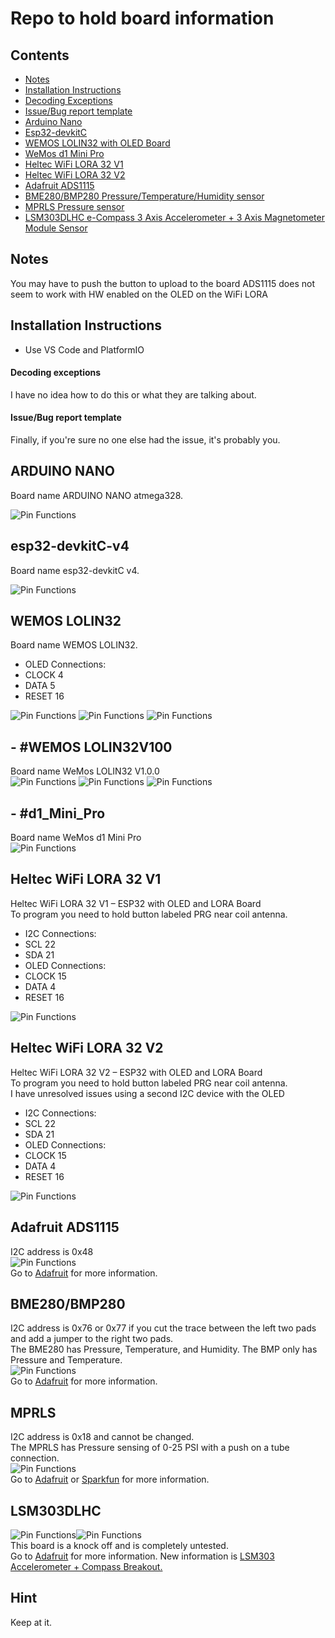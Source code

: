 # Repo to hold board information
### 

## Contents
- [Notes](#notes)
- [Installation Instructions](#installation-instructions)
- [Decoding Exceptions](#decoding-exceptions)
- [Issue/Bug report template](#issuebug-report-template)
- [Arduino Nano](#ARDUINO-NANO)
- [Esp32-devkitC](#esp32-devkitC-v4)
- [WEMOS LOLIN32 with OLED Board](#WEMOS-LOLIN32)
- [WeMos d1 Mini Pro](#d1_Mini_Pro)
- [Heltec WiFi LORA 32 V1](#Heltec-WiFi-LORA-32-V1)
- [Heltec WiFi LORA 32 V2](#Heltec-WiFi-LORA-32-V2)
- [Adafruit ADS1115](#Adafruit-ADS1115)
- [BME280/BMP280 Pressure/Temperature/Humidity sensor](#BME280/BMP280)
- [MPRLS Pressure sensor](#MPRLS)
- [LSM303DLHC e-Compass 3 Axis Accelerometer + 3 Axis Magnetometer Module Sensor](#LSM303DLHC) 

## Notes

You may have to push the button to upload to the board
ADS1115 does not seem to work with HW enabled on the OLED on the WiFi LORA
## Installation Instructions
- Use VS Code and PlatformIO

#### Decoding exceptions

I have no idea how to do this or what they are talking about.

#### Issue/Bug report template

Finally, if you're sure no one else had the issue, it's probably you.

## ARDUINO NANO
Board name ARDUINO NANO atmega328.<br/>
<ul>
</ul>

![Pin Functions](docs/arduino-nano-pinout.png)
## esp32-devkitC-v4
Board name esp32-devkitC v4.<br/>
<ul>
</ul>

![Pin Functions](docs/esp32-devkitC-v4-pinout.png)

## WEMOS LOLIN32
Board name WEMOS LOLIN32.<br/>
<ul>
    <li>OLED Connections:</li>
        <li>CLOCK 4</li>
        <li>DATA 5</li>
        <li>RESET 16</li>
</ul>

![Pin Functions](docs/WemosESP32OLEDTop.jpg)
![Pin Functions](docs/WemosESP32OLEDBottom.jpg)
![Pin Functions](docs/WemosESP32OLEDPinout.jpg)
## - #WEMOS LOLIN32V100
Board name WeMos LOLIN32 V1.0.0<br/>
![Pin Functions](docs/ESP32WeMosLOLIN32Top.jpg)
![Pin Functions](docs/ESP32WeMosLOLIN32Bottom.jpg)
![Pin Functions](docs/ESP32WeMosLOLIN32Pinout.png)
## - #d1_Mini_Pro
Board name WeMos d1 Mini Pro<br/>
![Pin Functions](docs/wemos_d1_mini_pro_pinout.png)
## Heltec WiFi LORA 32 V1
Heltec WiFi LORA 32 V1 – ESP32 with OLED and LORA Board<br/>
To program you need to hold button labeled PRG near coil antenna.<br/>
<ul>
    <li>I2C Connections:</li>
        <li>SCL 22</li>
        <li>SDA 21</li>
    <li>OLED Connections:</li>
        <li>CLOCK 15</li>
        <li>DATA 4</li>
        <li>RESET 16</li>
</ul>

![Pin Functions](docs/WiFi-LORA-32-pinout-Diagram.png)
## Heltec WiFi LORA 32 V2
Heltec WiFi LORA 32 V2 – ESP32 with OLED and LORA Board<br/>
To program you need to hold button labeled PRG near coil antenna.<br/>
I have unresolved issues using a second I2C device with the OLED<br/>
<ul>
    <li>I2C Connections:</li>
        <li>SCL 22</li>
        <li>SDA 21</li>
    <li>OLED Connections:</li>
        <li>CLOCK 15</li>
        <li>DATA 4</li>
        <li>RESET 16</li>
</ul>

![Pin Functions](docs/WIFI_LoRa_32_V2PinDiagram.png)
## Adafruit ADS1115
I2C address is 0x48<br/>
![Pin Functions](docs/AdafruitADS1015ADS1115PinDiagram.jpg)<br/>
Go to [Adafruit](https://www.adafruit.com/product/1085) for more information.<br/>
## BME280/BMP280
I2C address is 0x76 or 0x77 if you cut the trace between the left two pads and add a jumper to the right two pads.<br/>
The BME280 has Pressure, Temperature, and Humidity. The BMP only has Pressure and Temperature.<br/>
![Pin Functions](docs/BMP280.jpg)<br/>
Go to [Adafruit](https://learn.adafruit.com/adafruit-bme280-humidity-barometric-pressure-temperature-sensor-breakout) for more information.<br/>
## MPRLS
I2C address is 0x18 and cannot be changed.<br/>
The MPRLS has Pressure sensing of 0-25 PSI with a push on a tube connection.<br/>
![Pin Functions](docs/MPRLS3965-00.jpg)<br/>
Go to [Adafruit](https://www.adafruit.com/products/3965) or [Sparkfun](https://www.sparkfun.com/products/16476) for more information.<br/>

## LSM303DLHC
![Pin Functions](docs/LSM303DLHCe-Compass3AxisAccelerometerAnd3AxisMagnetometerModule.jpg)![Pin Functions](docs/LSM303DLHCe-Compass3AxisAccelerometerAnd3AxisMagnetometerModule61VO3bK8u+L._AC_SX679_.jpg) <br/>
This board is a knock off and is completely untested.<br/>
Go to [Adafruit](https://www.adafruit.com/product/1120) for more information. New information is [LSM303 Accelerometer + Compass Breakout.](https://learn.adafruit.com/lsm303-accelerometer-slash-compass-breakout/coding)<br/>

## Hint
Keep at it.
